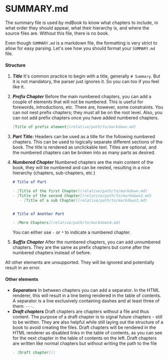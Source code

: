 # SUMMARY.md

The summary file is used by mdBook to know what chapters to include, in what
order they should appear, what their hierarchy is, and where the source files
are. Without this file, there is no book.

Even though `SUMMARY.md` is a markdown file, the formatting is very strict to
allow for easy parsing. Let's see how you should format your `SUMMARY.md` file.

#### Structure

1. ***Title*** It's common practice to begin with a title, generally <code
   class="language-markdown"># Summary</code>. But it is not mandatory, the
   parser just ignores it. So you can too if you feel like it.

2. ***Prefix Chapter*** Before the main numbered chapters, you can add a couple
   of elements that will not be numbered. This is useful for forewords,
   introductions, etc. There are, however, some constraints. You can not nest
   prefix chapters; they must all be on the root level. Also, you can not add
   prefix chapters once you have added numbered chapters.
   ```markdown
   [Title of prefix element](relative/path/to/markdown.md)
   ```

3. ***Part Title:*** Headers can be used as a title for the following numbered
   chapters. This can be used to logically separate different sections
   of the book. The title is rendered as unclickable text.
   Titles are optional, and the numbered chapters can be broken into as many
   parts as desired.

4. ***Numbered Chapter*** Numbered chapters are the main content of the book,
   they will be numbered and can be nested, resulting in a nice hierarchy
   (chapters, sub-chapters, etc.)
   ```markdown
   # Title of Part

   - [Title of the first Chapter](relative/path/to/markdown.md)
   - [Title of the second Chapter](relative/path/to/markdown2.md)
      - [Title of a sub Chapter](relative/path/to/markdown3.md)


   # Title of Another Part

   - [More Chapters](relative/path/to/markdown4.md)
   ```
   You can either use `-` or `*` to indicate a numbered chapter.

5. ***Suffix Chapter*** After the numbered chapters, you can add
   unnumbered chapters. They are the same as prefix chapters but come after
   the numbered chapters instead of before.

All other elements are unsupported. They will be ignored and potentially result in an
error.

#### Other elements

- ***Separators*** In between chapters you can add a separator. In the HTML renderer,
  this will result in a line being rendered in the table of contents. A separator is
  a line exclusively containing dashes and at least three of them: `---`.
- ***Draft chapters*** Draft chapters are chapters without a file and thus content.
  The purpose of a draft chapter is to signal future chapters - still to be written.
  They are also helpful while still laying out the structure of a book to avoid creating the files.
  Draft chapters will be rendered in the HTML renderer as disabled links in the table
  of contents, as you can see for the next chapter in the table of contents on the left.
  Draft chapters are written like normal chapters but without writing the path to the file
  ```markdown
  - [Draft chapter]()
  ```

